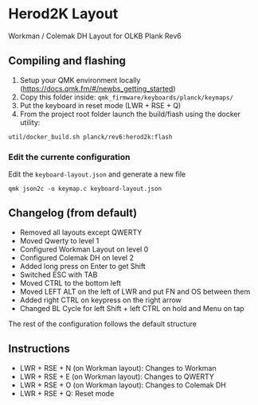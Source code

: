 # Herod2K Layout

Workman / Colemak DH Layout for OLKB Plank Rev6

## Compiling and flashing

1. Setup your QMK environment locally (https://docs.qmk.fm/#/newbs_getting_started)
2. Copy this folder inside: `qmk_firmware/keyboards/planck/keymaps/`
3. Put the keyboard in reset mode (LWR + RSE + Q)
4. From the project root folder launch the build/fiash using the docker utility:  

```
util/docker_build.sh planck/rev6:herod2k:flash
```

### Edit the currente configuration

Edit the `keyboard-layout.json` and generate a new file
```
qmk json2c -o keymap.c keyboard-layout.json
```

## Changelog (from default)

- Removed all layouts except QWERTY
- Moved Qwerty to level 1
- Configured Workman Layout on level 0
- Configured Colemak DH on level 2
- Added long press on Enter to get Shift
- Switched ESC with TAB
- Moved CTRL to the bottom left
- Moved LEFT ALT on the left of LWR and put FN and OS between them
- Added right CTRL on keypress on the right arrow
- Changed BL Cycle for left Shift + left CTRL on hold and Menu on tap

The rest of the configuration follows the default structure

## Instructions

- LWR + RSE + N (on Workman layout): Changes to Workman 
- LWR + RSE + E (on Workman layout): Changes to QWERTY 
- LWR + RSE + O (on Workman layout): Changes to Colemak DH
- LWR + RSE + Q: Reset mode

